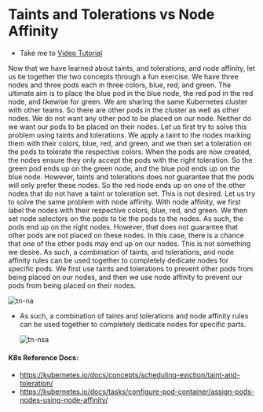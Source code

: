 # Taints and Tolerations vs Node Affinity

- Take me to [Video Tutorial](https://kodekloud.com/topic/taints-and-tolerations-vs-node-affinity/)

Now that we have learned about taints, and tolerations, and node affinity, let us tie together the two concepts through a fun exercise.
We have three nodes and three pods each in three colors, blue, red, and green. The ultimate aim is to place the blue pod in the blue node, the red pod in the red node, and likewise for green. We are sharing the same Kubernetes cluster with other teams. So there are other pods in the cluster as well as other nodes. We do not want any other pod to be placed on our node. Neither do we want our pods to be placed on their nodes.
Let us first try to solve this problem using taints and tolerations. We apply a taint to the nodes marking them with their colors, blue, red, and green, and we then set a toleration on the pods to tolerate the respective colors. When the pods are now created, the nodes ensure they only accept the pods with the right toleration. So the green pod ends up on the green node, and the blue pod ends up on the blue node. However, taints and tolerations does not guarantee that the pods will only prefer these nodes. So the red node ends up on one of the other nodes that do not have a taint or toleration set.
This is not desired.
Let us try to solve the same problem with node affinity. With node affinity, we first label the nodes with their respective colors, blue, red, and green. We then set node selectors on the pods to tie the pods to the nodes. As such, the pods end up on the right nodes. However, that does not guarantee that other pods are not placed on these nodes. In this case, there is a chance that one of the other pods may end up on our nodes. This is not something we desire. As such, a combination of taints, and tolerations, and node affinity rules can be used together to completely dedicate nodes for specific pods.
We first use taints and tolerations to prevent other pods from being placed on our nodes, and then we use node affinity to prevent our pods from being placed on their nodes.


![tn-na](../../images/tn-na.PNG)

- As such, a combination of taints and tolerations and node affinity rules can be used together to completely dedicate nodes for specific parts.
  
  ![tn-nsa](../../images/tn-nsa.png)

#### K8s Reference Docs:

- https://kubernetes.io/docs/concepts/scheduling-eviction/taint-and-toleration/
- https://kubernetes.io/docs/tasks/configure-pod-container/assign-pods-nodes-using-node-affinity/


